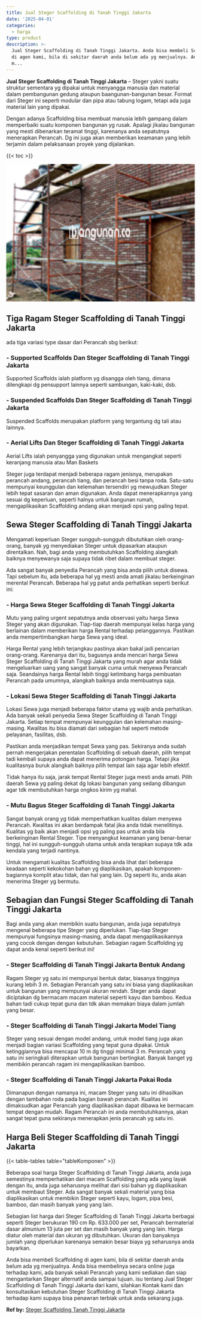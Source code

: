 ```yaml
---
title: Jual Steger Scaffolding di Tanah Tinggi Jakarta
date: '2025-04-01'
categories:
  - harga
type: product
description: >-
  Jual Steger Scaffolding di Tanah Tinggi Jakarta. Anda bisa membeli Scaffolding
  di agen kami, bila di sekitar daerah anda belum ada yg menjualnya. Anda bisa
  m...
---
```


**Jual Steger Scaffolding di Tanah Tinggi Jakarta** – Steger yakni suatu struktur sementara yg dipakai untuk menyangga manusia dan material dalam pembangunan gedung ataupun baangunan-bangunan besar. Format dari Steger ini seperti modular dan pipa atau tabung logam, tetapi ada juga material lain yang dipakai.

Dengan adanya Scaffolding bisa membuat manusia lebih gampang dalam memperbaiki suatu komponen bangunan yg rusak. Apalagi jikalau bangunan yang mesti dibenarkan teramat tinggi, karenanya anda sepatutnya menerapkan Perancah. Dg ini juga akan memberikan keamanan yang lebih terjamin dalam pelaksanaan proyek yang dijalankan.

{{< toc >}}

![Jual Steger Scaffolding di Tanah Tinggi Jakarta](/images/sewa-scaffolding-steger-20.png)

## Tiga Ragam Steger Scaffolding di Tanah Tinggi Jakarta

ada tiga variasi type dasar dari Perancah sbg berikut:

### \- Supported Scaffolds Dan Steger Scaffolding di Tanah Tinggi Jakarta

Supported Scaffolds ialah platform yg disangga oleh tiang, dimana dilengkapi dg pensupport lainnya seperti sambungan, kaki-kaki, dsb.

### \- Suspended Scaffolds Dan Steger Scaffolding di Tanah Tinggi Jakarta

Suspended Scaffolds merupakan platform yang tergantung dg tali atau lainnya.

### \- Aerial Lifts Dan Steger Scaffolding di Tanah Tinggi Jakarta

Aerial Lifts ialah penyangga yang digunakan untuk mengangkat seperti keranjang manusia atau Man Baskets

Steger juga terdapat menjadi beberapa ragam jenisnya, merupakan perancah andang, perancah tiang, dan perancah besi tanpa roda. Satu-satu mempunyai keunggulan dan kelemahan tersendiri yg mewujudkan Steger lebih tepat sasaran dan aman digunakan. Anda dapat menerapkannya yang sesuai dg keperluan, seperti halnya untuk bangunan rumah, mengaplikasikan Scaffolding andang akan menjadi opsi yang paling tepat.

## Sewa Steger Scaffolding di Tanah Tinggi Jakarta

Mengamati keperluan Steger sungguh-sungguh dibutuhkan oleh orang-orang, banyak yg menyediakan Steger untuk dipasarkan ataupun direntalkan. Nah, bagi anda yang membutuhkan Scaffolding alangkah baiknya menyewanya saja supaya tidak ribet dalam membuat steger.

Ada sangat banyak penyedia Perancah yang bisa anda pilih untuk disewa. Tapi sebelum itu, ada beberapa hal yg mesti anda amati jikalau berkeinginan merental Perancah. Beberapa hal yg patut anda perhatikan seperti berikut ini:

### \- Harga Sewa Steger Scaffolding di Tanah Tinggi Jakarta

Mutu yang paling urgent sepatutnya anda observasi yaitu harga Sewa Steger yang akan digunakan. Tiap-tiap daerah mempunyai kelas harga yang berlainan dalam memberikan harga Rental terhadap pelanggannya. Pastikan anda mempertimbangkan harga Sewa yang ideal.

Harga Rental yang lebih terjangkau pastinya akan bakal jadi pencarian orang-orang. Karenanya dari itu, bagusnya anda mencari harga Sewa Steger Scaffolding di Tanah Tinggi Jakarta yang murah agar anda tidak mengeluarkan uang yang sangat banyak cuma untuk menyewa Perancah saja. Seandainya harga Rental lebih tinggi ketimbang harga pembuatan Perancah pada umumnya, alangkah baiknya anda membuatnya saja.

### \- Lokasi Sewa Steger Scaffolding di Tanah Tinggi Jakarta

Lokasi Sewa juga menjadi beberapa faktor utama yg wajib anda perhatikan. Ada banyak sekali penyedia Sewa Steger Scaffolding di Tanah Tinggi Jakarta. Setiap tempat mempunyai keunggulan dan kelemahan masing-masing. Kwalitas itu bisa diamati dari sebagian hal seperti metode pelayanan, fasilitas, dsb.

Pastikan anda menjadikan tempat Sewa yang pas. Sekiranya anda sudah pernah mengerjakan perentalan Scaffolding di sebuah daerah, pilih tempat tadi kembali supaya anda dapat menerima potongan harga. Tetapi jika kualitasnya buruk alangkah baiknya pilih tempat lain saja agar lebih efektif.

Tidak hanya itu saja, jarak tempat Rental Steger juga mesti anda amati. Pilih daerah Sewa yg paling dekat dg lokasi bangunan yang sedang dibangun agar tdk membutuhkan harga ongkos kirim yg mahal.

### \- Mutu Bagus Steger Scaffolding di Tanah Tinggi Jakarta

Sangat banyak orang yg tidak memperhatikan kualitas dalam menyewa Perancah. Kwalitas ini akan berdampak fatal jika anda tidak menelitinya. Kualitas yg baik akan menjadi opsi yg paling pas untuk anda bila berkeinginan Rental Steger. Tipe menyangkut keamanan yang benar-benar tinggi, hal ini sungguh-sungguh utama untuk anda terapkan supaya tdk ada kendala yang terjadi nantinya.

Untuk mengamati kualitas Scaffolding bisa anda lihat dari beberapa keadaan seperti kekokohan bahan yg diaplikasikan, apakah komponen-bagiannya komplit atau tidak, dan hal yang lain. Dg seperti itu, anda akan menerima Steger yg bermutu.

## Sebagian dan Fungsi Steger Scaffolding di Tanah Tinggi Jakarta

Bagi anda yang akan membikin suatu bangunan, anda juga sepatutnya mengenal beberapa tipe Steger yang diperlukan. Tiap-tiap Steger mempunyai fungsinya masing-masing, anda dapat mengaplikasikannya yang cocok dengan dengan kebutuhan. Sebagian ragam Scaffolding yg dapat anda kenal seperti berikut ini!

### \- Steger Scaffolding di Tanah Tinggi Jakarta Bentuk Andang

Ragam Steger yg satu ini mempunyai bentuk datar, biasanya tingginya kurang lebih 3 m. Sebagian Perancah yang satu ini biasa yang diaplikasikan untuk bangunan yang mempunyai ukuran rendah. Steger anda dapat diciptakan dg bermacam macam material seperti kayu dan bamboo. Kedua bahan tadi cukup tepat guna dan tdk akan memakan biaya dalam jumlah yang besar.

### \- Steger Scaffolding di Tanah Tinggi Jakarta Model Tiang

Steger yang sesuai dengan model andang, untuk model tiang juga akan menjadi bagian variasi Scaffolding yang tepat guna dipakai. Untuk ketinggiannya bisa mencapai 10 m dg tinggi minimal 3 m. Perancah yang satu ini seringkali diterapkan untuk bangunan bertingkat. Banyak banget yg membikin perancah ragam ini mengaplikasikan bamboo.

### \- Steger Scaffolding di Tanah Tinggi Jakarta Pakai Roda

Dimanapun dengan namanya ini, macam Steger yang satu ini dihasilkan dengan tambahan roda pada bagian bawah perancah. Kualitas ini dimaksudkan agar Perancah yang diaplikasikan dapat dibawa ke bermacam tempat dengan mudah. Ragam Perancah ini anda membutuhkannya, akan sangat tepat guna sekiranya menerapkan jenis perancah yg satu ini.

## Harga Beli Steger Scaffolding di Tanah Tinggi Jakarta

{{< table-tables table="tableKomponen" >}}

Beberapa soal harga Steger Scaffolding di Tanah Tinggi Jakarta, anda juga semestinya memperhatikan dari macam Scaffolding yang ada yang layak dengan itu, anda juga seharusnya melihat dari sisi bahan yg diaplikasikan untuk membaut Steger. Ada sangat banyak sekali material yang bisa diaplikasikan untuk membikin Steger seperti kayu, logam, pipa besi, bamboo, dan masih banyak yang yang lain.

Sebagian list harga dari Steger Scaffolding di Tanah Tinggi Jakarta berbagai seperti Steger berukuran 190 cm Rp. 633.000 per set, Perancah bermaterial dasar almunium 13 juta per set dan masih banyak yang yang lain. Harga diatur oleh material dan ukuran yg dibutuhkan. Ukuran dan banyaknya jumlah yang diperlukan karenanya semakin besar biaya yg seharusnya anda bayarkan.

Anda bisa membeli Scaffolding di agen kami, bila di sekitar daerah anda belum ada yg menjualnya. Anda bisa membelinya secara online juga terhadap kami, ada banyak sekali Perancah yang kami sediakan dan siap mengantarkan Steger alternatif anda sampai tujuan. isu tentang Jual Steger Scaffolding di Tanah Tinggi Jakarta dari kami, silahkan Kontak kami dan konsultasikan kebutuhan Steger Scaffolding di Tanah Tinggi Jakarta terhadap kami supaya bisa penawran terbiak untuk anda sekarang juga.

**Ref by:** [Steger Scaffolding Tanah Tinggi Jakarta](https://id.wikipedia.org/wiki/Steger)
